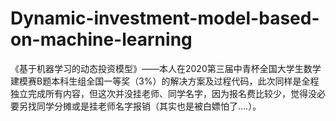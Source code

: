 # Dynamic-investment-model-based-on-machine-learning
《基于机器学习的动态投资模型》——本人在2020第三届中青杯全国大学生数学建模赛B题本科生组全国一等奖（3%）的解决方案及过程代码，此次同样是全程独立完成所有内容，但这次并没挂老师、同学名字，因为报名费比较少，觉得没必要另找同学分摊或是挂老师名字报销（其实也是被白嫖怕了....）。
